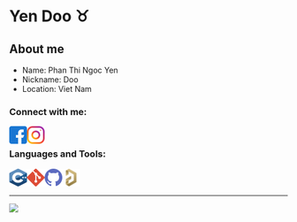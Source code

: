 # Yen Doo ♉



## About me

- Name: Phan Thi Ngoc Yen
- Nickname: Doo
- Location: Viet Nam

### Connect with me:

[<img align='left' width="32" height="32" src="icon/facebook.svg"/>][Facebook]
[<img align='left' width="32" height="32" src="icon/instagram.svg"/>][Instagram]

<br>

### Languages and Tools:

<img align='left' width="32" height="32" src="icon/c.svg"/>
<img align='left' width="32" height="32" src="icon/git.svg"/>
<img align='left' width="32" height="32" src="icon/github.svg"/>
<img align='left' width="" height="32" src="icon/altium-designer.png"/>

<br>
<br>

---

<img width="" height="" src="image/jita4-4-crop.png"/>

<!-- -->

[Facebook]: https://www.facebook.com/profile.php?id=100016699154002
[Instagram]: https://www.instagram.com/ngocyen100302/


